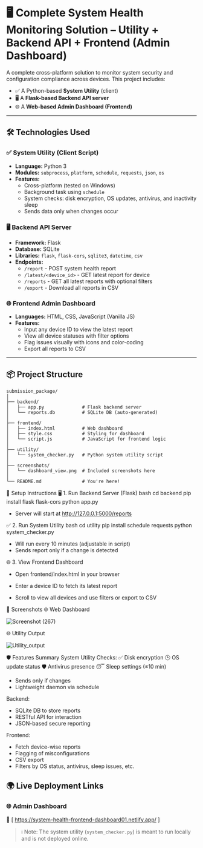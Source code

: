 # 🖥️ Complete System Health Monitoring Solution – Utility + Backend API + Frontend (Admin Dashboard)

A complete cross-platform solution to monitor system security and configuration compliance across devices. This project includes:

- ✅ A Python-based **System Utility** (client)
- 🖥️ A **Flask-based Backend API server**
- 🌐 A **Web-based Admin Dashboard (Frontend)**

---

## 🛠️ Technologies Used

### ✅ System Utility (Client Script)
- **Language:** Python 3
- **Modules:** `subprocess`, `platform`, `schedule`, `requests`, `json`, `os`
- **Features:**
  - Cross-platform (tested on Windows)
  - Background task using `schedule`
  - System checks: disk encryption, OS updates, antivirus, and inactivity sleep
  - Sends data only when changes occur

### 🖥️ Backend API Server
- **Framework:** Flask
- **Database:** SQLite
- **Libraries:** `flask`, `flask-cors`, `sqlite3`, `datetime`, `csv`
- **Endpoints:**
  - `/report` - POST system health report
  - `/latest/<device_id>` - GET latest report for device
  - `/reports` - GET all latest reports with optional filters
  - `/export` - Download all reports in CSV

### 🌐 Frontend Admin Dashboard
- **Languages:** HTML, CSS, JavaScript (Vanilla JS)
- **Features:**
  - Input any device ID to view the latest report
  - View all device statuses with filter options
  - Flag issues visually with icons and color-coding
  - Export all reports to CSV

---

## 📦 Project Structure

```plaintext
submission_package/
│
├── backend/
│   ├── app.py              # Flask backend server
│   └── reports.db          # SQLite DB (auto-generated)
│
├── frontend/
│   ├── index.html          # Web dashboard
│   ├── style.css           # Styling for dashboard
│   └── script.js           # JavaScript for frontend logic
│
├── utility/
│   └── system_checker.py   # Python system utility script
│
├── screenshots/
│   └── dashboard_view.png  # Included screenshots here
│
└── README.md               # You're here!

```

🚀 Setup Instructions
🖥️ 1. Run Backend Server (Flask)
bash
cd backend
pip install flask flask-cors
python app.py

- Server will start at http://127.0.0.1:5000/reports

✅ 2. Run System Utility
bash
cd utility
pip install schedule requests
python system_checker.py

- Will run every 10 minutes (adjustable in script)
- Sends report only if a change is detected

🌐 3. View Frontend Dashboard
- Open frontend/index.html in your browser

- Enter a device ID to fetch its latest report

- Scroll to view all devices and use filters or export to CSV

📸 Screenshots
🌐 Web Dashboard

![Screenshot (267)](https://github.com/user-attachments/assets/1c9aa7f3-84d9-475b-b72c-ea15de138394)

🌐 Utility Output 

![Utility_output](https://github.com/user-attachments/assets/b4924847-0a06-4bac-a2d1-27edff896b11)


🛡️ Features Summary
System Utility
Checks:
✅ Disk encryption
🕒 OS update status
🛡️ Antivirus presence
😴 Sleep settings (≤10 min)

- Sends only if changes
- Lightweight daemon via schedule

Backend:
- SQLite DB to store reports
- RESTful API for interaction
- JSON-based secure reporting

Frontend:
- Fetch device-wise reports
- Flagging of misconfigurations
- CSV export
- Filters by OS status, antivirus, sleep issues, etc.

## 🌍 Live Deployment Links
### 🌐 Admin Dashboard
🔗 [ https://system-health-frontend-dashboard01.netlify.app/ ]

> ℹ️ Note: The system utility (`system_checker.py`) is meant to run locally and is not deployed online.



